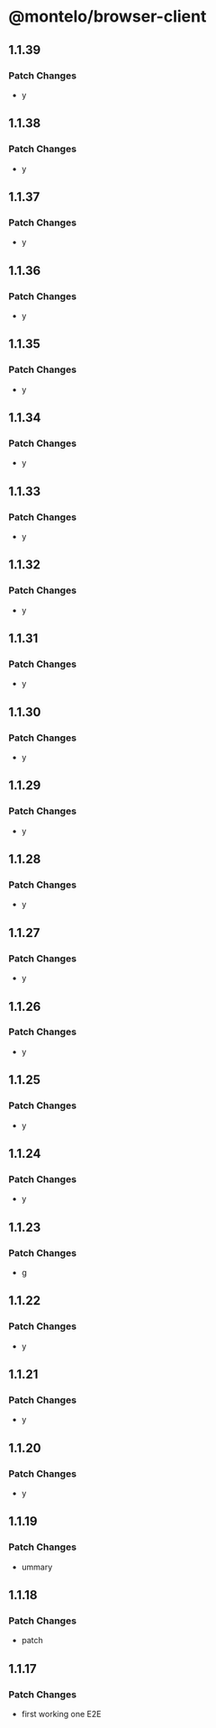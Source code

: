 # @montelo/browser-client

## 1.1.39

### Patch Changes

- y

## 1.1.38

### Patch Changes

- y

## 1.1.37

### Patch Changes

- y

## 1.1.36

### Patch Changes

- y

## 1.1.35

### Patch Changes

- y

## 1.1.34

### Patch Changes

- y

## 1.1.33

### Patch Changes

- y

## 1.1.32

### Patch Changes

- y

## 1.1.31

### Patch Changes

- y

## 1.1.30

### Patch Changes

- y

## 1.1.29

### Patch Changes

- y

## 1.1.28

### Patch Changes

- y

## 1.1.27

### Patch Changes

- y

## 1.1.26

### Patch Changes

- y

## 1.1.25

### Patch Changes

- y

## 1.1.24

### Patch Changes

- y

## 1.1.23

### Patch Changes

- g

## 1.1.22

### Patch Changes

- y

## 1.1.21

### Patch Changes

- y

## 1.1.20

### Patch Changes

- y

## 1.1.19

### Patch Changes

- ummary

## 1.1.18

### Patch Changes

- patch

## 1.1.17

### Patch Changes

- first working one E2E
